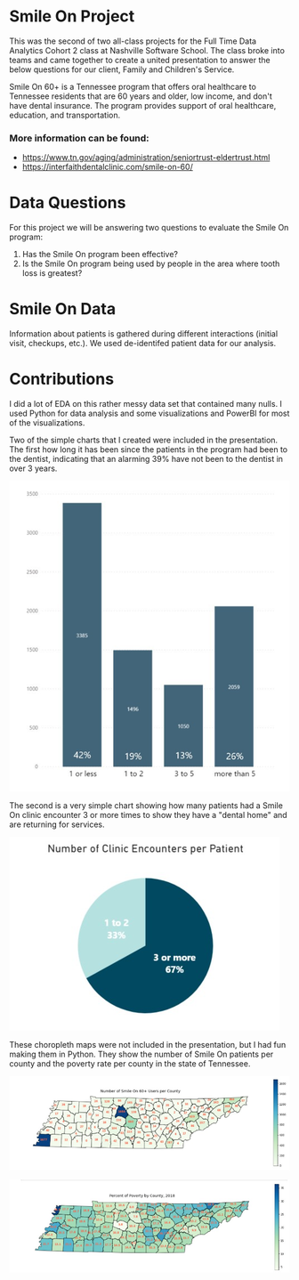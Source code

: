 # Smile On Project

This was the second of two all-class projects for the Full Time Data Analytics Cohort 2 class at Nashville Software School. The class broke into teams and came together to create a united presentation to answer the below questions for our client, Family and Children's Service.

Smile On 60+ is a Tennessee program that offers oral healthcare to Tennessee residents that are 60 years and older, low income, and don't have dental insurance. The program provides support of oral healthcare, education, and transportation.  
### More information can be found:
- https://www.tn.gov/aging/administration/seniortrust-eldertrust.html
- https://interfaithdentalclinic.com/smile-on-60/

# Data Questions  
For this project we will be answering two questions to evaluate the Smile On program:  
1. Has the Smile On program been effective?  
2. Is the Smile On program being used by people in the area where tooth loss is greatest?  

# Smile On Data
Information about patients is gathered during different interactions (initial visit, checkups, etc.). We used de-identifed patient data for our analysis.

# Contributions
I did a lot of EDA on this rather messy data set that contained many nulls. I used Python for data analysis and some visualizations and PowerBI for most of the visualizations. 

Two of the simple charts that I created were included in the presentation. The first  how long it has been since the patients in the program had been to the dentist, indicating that an alarming 39% have not been to the dentist in over 3 years.

![years_chart](https://github.com/katiek74/family-childrens-svcs-smileon/blob/main/last%20dentist%20visit%20chart.jpg)

The second is a very simple chart showing how many patients had a Smile On clinic encounter 3 or more times to show they have a "dental home" and are returning for services.

![visits_chart](https://github.com/katiek74/family-childrens-svcs-smileon/blob/main/Number%20of%20Clinic%20Encounters%20chart.jpg)
 
 These choropleth maps were not included in the presentation, but I had fun making them in Python. They show the number of Smile On patients per county and the poverty rate per county in the state of Tennessee.

 ![users_map](https://github.com/katiek74/family-childrens-svcs-smileon/blob/main/map%20-%20county%20smileon%20users.jpg)

 ![poverty_map](https://github.com/katiek74/family-childrens-svcs-smileon/blob/main/map%20-%20county%20poverty%20rate.jpg)
